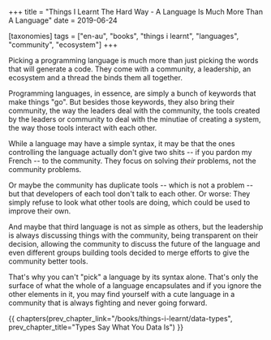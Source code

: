 +++
title = "Things I Learnt The Hard Way - A Language Is Much More Than A Language"
date = 2019-06-24

[taxonomies]
tags = ["en-au", "books", "things i learnt", "languages", "community", "ecosystem"]
+++

Picking a programming language is much more than just picking the words that
will generate a code. They come with a community, a leadership, an ecosystem
and a thread the binds them all together.

<!-- more -->

Programming languages, in essence, are simply a bunch of keywords that make
things "go". But besides those keywords, they also bring their community, the
way the leaders deal with the community, the tools created by the leaders or
community to deal with the minutiae of creating a system, the way those tools
interact with each other.

While a language may have a simple syntax, it may be that the ones controlling
the language actually don't give two shits -- if you pardon my French -- to
the community. They focus on solving _their_ problems, not the community
problems.

Or maybe the community has duplicate tools -- which is not a problem -- but
that developers of each tool don't talk to each other. Or worse: They simply
refuse to look what other tools are doing, which could be used to improve
their own.

And maybe that third language is not as simple as others, but the leadership
is always discussing things with the community, being transparent on their
decision, allowing the community to discuss the future of the language and
even different groups building tools decided to merge efforts to give the
community better tools.

That's why you can't "pick" a language by its syntax alone. That's only the
surface of what the whole of a language encapsulates and if you ignore the
other elements in it, you may find yourself with a cute language in a
community that is always fighting and never going forward.

{{ chapters(prev_chapter_link="/books/things-i-learnt/data-types", prev_chapter_title="Types Say What You Data Is") }}
